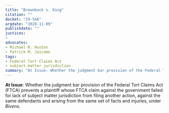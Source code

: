 ```yaml
---
title: "Brownback v. King"
citation: ""
docket: "19-546"
argdate: "2020-11-09"
publishdate: ""
justices:
- 
advocates:
- Michael R. Huston
- Patrick M. Jaicomo
tags:
- Federal Tort Claims Act
- subject matter jurisdiction
summary: "At Issue: Whether the judgment bar provision of the Federal Tort Claims Act (FTCA) prevents a plaintiff whose FTCA claim against the government failed for lack of subject matter jurisdiction from filing another action, against the same defendants and arising from the same set of facts and injuries, under Bivens."
---
```

**At Issue**: Whether the judgment bar provision of the Federal Tort Claims Act (FTCA) prevents a plaintiff whose FTCA claim against the government failed for lack of subject matter jurisdiction from filing another action, against the same defendants and arising from the same set of facts and injuries, under *Bivens*.